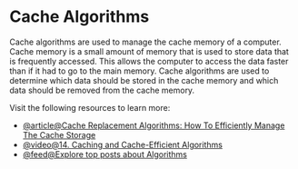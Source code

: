 # Cache Algorithms

Cache algorithms are used to manage the cache memory of a computer. Cache memory is a small amount of memory that is used to store data that is frequently accessed. This allows the computer to access the data faster than if it had to go to the main memory. Cache algorithms are used to determine which data should be stored in the cache memory and which data should be removed from the cache memory.

Visit the following resources to learn more:

- [@article@Cache Replacement Algorithms: How To Efficiently Manage The Cache Storage](https://dev.to/satrobit/cache-replacement-algorithms-how-to-efficiently-manage-the-cache-storage-2ne1)
- [@video@14. Caching and Cache-Efficient Algorithms](https://www.youtube.com/watch?v=xDKnMXtZKq8)
- [@feed@Explore top posts about Algorithms](https://app.daily.dev/tags/algorithms?ref=roadmapsh)
